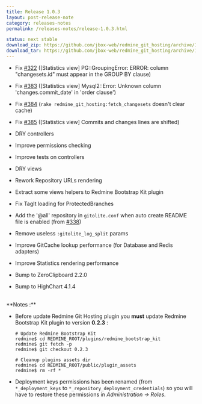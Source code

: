 ```yaml
---
title: Release 1.0.3
layout: post-release-note
category: releases-notes
permalink: /releases-notes/release-1.0.3.html

status: next stable
download_zip: https://github.com/jbox-web/redmine_git_hosting/archive/1.0.3.zip
download_tar: https://github.com/jbox-web/redmine_git_hosting/archive/1.0.3.tar.gz
---
```


* Fix [#322](https://github.com/jbox-web/redmine_git_hosting/issues/322) ([Statistics view] PG::GroupingError: ERROR: column "changesets.id" must appear in the GROUP BY clause)
* Fix [#383](https://github.com/jbox-web/redmine_git_hosting/issues/383) ([Statistics view] Mysql2::Error: Unknown column 'changes.commit_date' in 'order clause')
* Fix [#384](https://github.com/jbox-web/redmine_git_hosting/issues/384) (```rake redmine_git_hosting:fetch_changesets``` doesn't clear cache)
* Fix [#385](https://github.com/jbox-web/redmine_git_hosting/issues/385) ([Statistics view] Commits and changes lines are shifted)

* DRY controllers
* Improve permissions checking
* Improve tests on controllers
* DRY views
* Rework Repository URLs rendering
* Extract some views helpers to Redmine Bootstrap Kit plugin
* Fix TagIt loading for ProtectedBranches
* Add the '@all' repository in ```gitolite.conf``` when auto create README file is enabled (from [#338](https://github.com/jbox-web/redmine_git_hosting/issues/338))
* Remove useless ```:gitolite_log_split``` params
* Improve GitCache lookup performance (for Database and Redis adapters)
* Improve Statistics rendering performance
* Bump to ZeroClipboard 2.2.0
* Bump to HighChart 4.1.4

<br>
**Notes :**

* Before update Redmine Git Hosting plugin you **must** update Redmine Bootstrap Kit plugin to version **0.2.3** :

      # Update Redmine Bootstrap Kit
      redmine$ cd REDMINE_ROOT/plugins/redmine_bootstrap_kit
      redmine$ git fetch -p
      redmine$ git checkout 0.2.3

      # Cleanup plugins assets dir
      redmine$ cd REDMINE_ROOT/public/plugin_assets
      redmine$ rm -rf *

* Deployment keys permissions has been renamed (from ```*_deployment_keys``` to ```*_repository_deployment_credentials```) so you will have to restore these permissions in *Administration -> Roles*.
